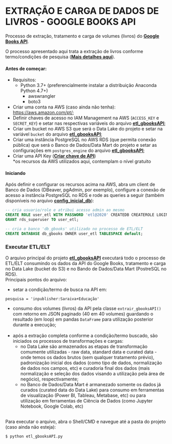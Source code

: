 # EXTRAÇÃO E CARGA DE DADOS DE LIVROS - GOOGLE BOOKS API

Processo de extração, tratamento e carga de volumes (livros) do **[Google Books API](https://developers.google.com/books)**.

O processo apresentado aqui trata a extração de livros conforme termo/condições de pesquisa (**[Mais detalhes aqui](https://developers.google.com/books/docs/v1/using#query-params)**).

#### Antes de começar:
- Requisitos:
    - Python 3.7+ (preferencialmente instalar a distribuição Anaconda Python 4.7+)
        - awswrangler
        - boto3
- Criar uma conta na AWS (caso ainda não tenha): https://aws.amazon.com/pt/;
- Definir chaves de acesso no IAM Management na AWS (`ACCESS_KEY` e `SECRET_KEY`) e setar nas respectivas variáveis do arquivo **[etl_gbooksAPI](https://github.com/contatolucas/data-eng/blob/master/etl-google-books-API/etl_gbooksAPI.py)**;
- Criar um bucket no AWS S3 que será o Data Lake do projeto e setar na variável `bucket` do arquivo **[etl_gbooksAPI](https://github.com/contatolucas/data-eng/blob/master/etl-google-books-API/etl_gbooksAPI.py)**;
- Criar uma instância PostgreSQL no AWS RDS (que permita conexão pública) que será o Banco de Dados/Data Mart do projeto e setar as configurações em `postgres_engine` do arquivo **[etl_gbooksAPI](https://github.com/contatolucas/data-eng/blob/master/etl-google-books-API/etl_gbooksAPI.py)**;
- Criar uma API Key (**[Criar chave de API](https://cloud.google.com/docs/authentication/api-keys?visit_id=637403001827530704-1456085297&rd=1#creating_an_api_key)**) <br>
*os recursos da AWS utilizados aqui, contemplam o nível gratuito


#### Iniciando
Após definir e configurar os recursos acima na AWS, abra um client de Banco de Dados (DBeaver, pgAdmin, por exemplo), configure a conexão de acesso a instância PostgreSQL no RDS e rode as queries a seguir (também disponíveis no arquivo **[config_inicial_db](https://github.com/contatolucas/data-eng/blob/master/etl-google-books-API/config_inicial_db.sql)**):
```sql
-- cria usuario/role e atribui acesso admin ao mesmo
CREATE ROLE user_etl WITH PASSWORD 'etl@2020' CREATEDB CREATEROLE LOGIN;
GRANT rds_superuser TO user_etl;

-- cria o banco 'db_gbooks' utilizado no processo de ETL/ELT
CREATE DATABASE db_gbooks OWNER user_etl TABLESPACE default;
```

### Executar ETL/ELT
O arquivo principal do projeto **[etl_gbooksAPI](https://github.com/contatolucas/data-eng/blob/master/etl-google-books-API/etl_gbooksAPI.py)** executará todo o processo de ETL/ELT consumindo os dados da API do Google Books, tratamento e carga no Data Lake (bucket do S3) e no Bando de Dados/Data Mart (PostreSQL no RDS). <br>
Principais pontos do arquivo:
- setar a condição/termo de busca na API em:
```py3
pesquisa = 'inpublisher:Saraiva+Educação'
```
- consumo dos volumes (livros) da API pela classe `extrair_gbooksAPI()` com retorno em JSON paginado (40 em 40 volumes) guardando o resultado (em loop) em pandas `DataFrame` para utilização posterior durante a execução; <br><br>
- após a extração completa conforme a condição/termo buscado, são iniciados os processos de transformações e cargas:
    - no Data Lake são armazenados as etapas de transformação comumente utilizadas - raw data, standard data e curated data - onde temos os dados brutos (sem qualquer tratamento prévio), padronização inicial dos dados (como tipo de dados, normalização de dados nos campos, etc) e curadoria final dos dados (mais normalização e seleção dos dados visando a utilização pela área de negócio), respectivamente;
    - no Banco de Dados/Data Mart é armanezado somente os dados já curados (curated data do Data Lake) para consumo em ferramentas de visualização (Power BI, Tableau, Metabase, etc) ou para utilização em ferramentas de Ciência de Dados (como Jupyter Notebook, Google Colab, etc) <br><br>
    
Para executar o arquivo, abra o Shell/CMD e navegue até a pasta do projeto (caso ainda não esteja):
```sh
$ python etl_gbooksAPI.py
```
